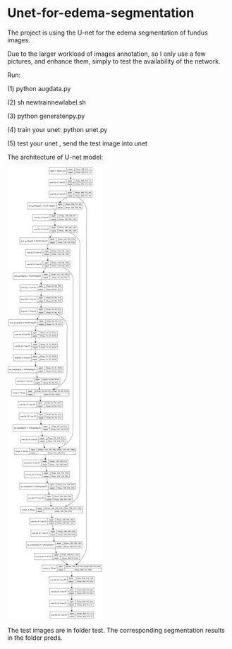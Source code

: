 # Unet-for-edema-segmentation

The project is using the U-net for the edema segmentation of fundus images.

Due to the larger workload of images annotation, so I only use a few pictures, and enhance them, simply to test the availability
of the network.

Run:

(1)  python augdata.py
  
(2) sh newtrainnewlabel.sh

(3) python generatenpy.py
  
(4) train your unet:    python unet.py

(5) test your unet , send the test image into unet


The architecture of U-net model:

![image](https://github.com/meteor518/Unet-for-edema-segmentation/blob/master/u-net-model-architecture.png)

The test images are in folder test. The corresponding segmentation results in the folder preds.
